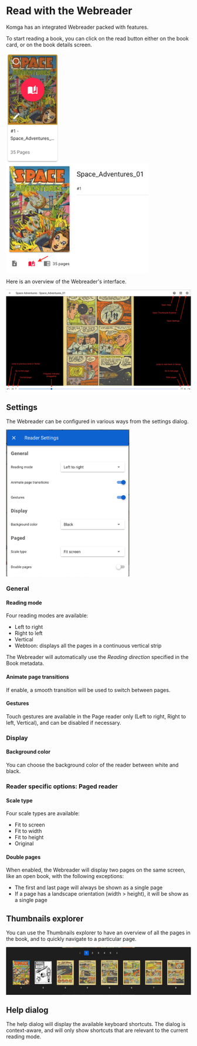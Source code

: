 # Read with the Webreader

Komga has an integrated Webreader packed with features.

To start reading a book, you can click on the read button either on the book card, or on the book details screen.

<img src="/assets/media/guides/webreader/book-card.png" style="vertical-align: middle;max-height:300px" alt="Book Card Read Button"/>

<img src="/assets/media/guides/webreader/read-button.png" style="vertical-align: middle;max-height:300px" alt="Book Details read button"/>

Here is an overview of the Webreader's interface.

<a href="/assets/media/guides/webreader/reader.png">
<img src="/assets/media/guides/webreader/reader.png" style="vertical-align: middle" alt="Webreader overview"/>
</a>

## Settings

The Webreader can be configured in various ways from the settings dialog.

<img src="/assets/media/guides/webreader/reader-settings.png" style="vertical-align: middle;max-height:400px" alt="Webreader settings"/>

### General

#### Reading mode

Four reading modes are available:
- Left to right
- Right to left
- Vertical
- Webtoon: displays all the pages in a continuous vertical strip

The Webreader will automatically use the _Reading direction_ specified in the Book metadata.

#### Animate page transitions

If enable, a smooth transition will be used to switch between pages.

#### Gestures

Touch gestures are available in the Page reader only (Left to right, Right to left, Vertical), and can be disabled if necessary.

### Display

#### Background color

You can choose the background color of the reader between white and black.

### Reader specific options: Paged reader

#### Scale type

Four scale types are available:
- Fit to screen
- Fit to width
- Fit to height
- Original

#### Double pages

When enabled, the Webreader will display two pages on the same screen, like an open book, with the following exceptions:
- The first and last page will always be shown as a single page
- If a page has a landscape orientation (width > height), it will be show as a single page

## Thumbnails explorer

You can use the Thumbnails explorer to have an overview of all the pages in the book, and to quickly navigate to a particular page.

<img src="/assets/media/guides/webreader/thumbnails-explorer.png" style="vertical-align: middle" alt="Thumbnails explorer"/>

## Help dialog

The help dialog will display the available keyboard shortcuts. The dialog is context-aware, and will only show shortcuts that are relevant to the current reading mode.
